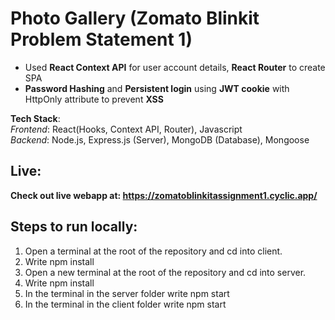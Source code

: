 # Photo Gallery (Zomato Blinkit Problem Statement 1)
- Used **React Context API** for user account details, **React Router** to create SPA <br>
- **Password Hashing** and **Persistent login** using **JWT cookie** with HttpOnly attribute to prevent **XSS** <br>
  
**Tech Stack**:<br>
*Frontend*: React(Hooks, Context API, Router), Javascript <br>
*Backend*: Node.js, Express.js (Server), MongoDB (Database), Mongoose

## Live:
**Check out live webapp at: https://zomatoblinkitassignment1.cyclic.app/**

## Steps to run locally:
1. Open a terminal at the root of the repository and cd into client. <br>
2. Write npm install <br>
3. Open a new terminal at the root of the repository and cd into server. <br>
4. Write npm install <br>
5. In the terminal in the server folder write npm start <br>
6. In the terminal in the client folder write npm start

